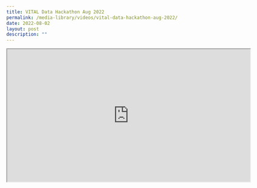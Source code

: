 ```yaml
---
title: VITAL Data Hackathon Aug 2022
permalink: /media-library/videos/vital-data-hackathon-aug-2022/
date: 2022-08-02
layout: post
description: ""
---
```

<div class="home-video"><iframe allowfullscreen="" allow="encrypted-media" src="https://www.youtube.com/embed/ia-bhPXquJ4?rel=0&amp;showinfo=0" height="350" width="640" title="Strengthening corporate branding, partnership and engagement Video" id="video_player"></iframe></div>